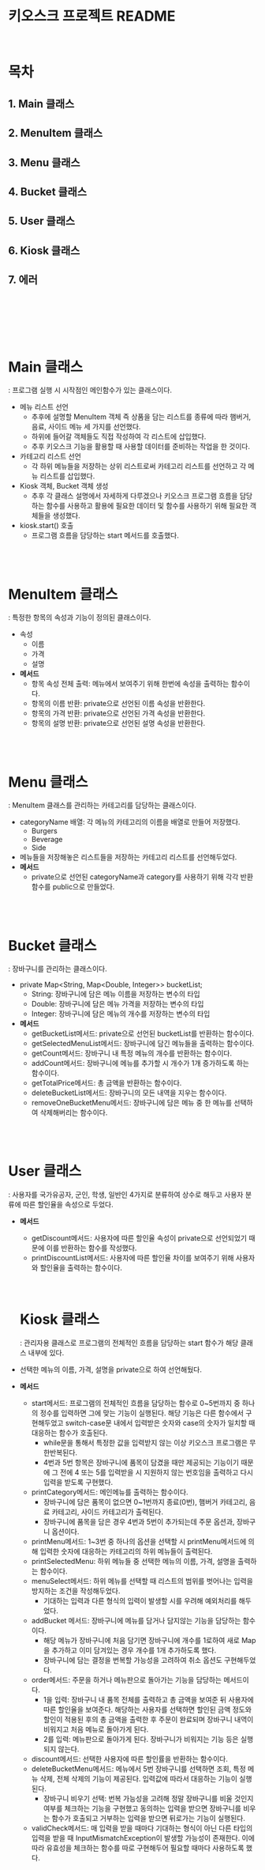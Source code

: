 # 키오스크 프로젝트 README<br><br>
# 목차
## 1. Main 클래스

## 2. MenuItem 클래스

## 3. Menu 클래스

## 4. Bucket 클래스

## 5. User 클래스

## 6. Kiosk 클래스

## 7. 에러<br><br><br>

<br>
<br>

Main 클래스<br>
===
: 프로그램 실행 시 시작점인 메인함수가 있는 클래스이다.
- 메뉴 리스트 선언
    - 추후에 설명할 MenuItem 객체 즉 상품을 담는 리스트를 종류에 따라 햄버거, 음료, 사이드 메뉴 세 가지를 선언했다.
    - 하위에 들어갈 객체들도 직접 작성하여 각 리스트에 삽입했다. 
    - 추후 키오스크 기능을 활용할 때 사용할 데이터를 준비하는 작업을 한 것이다.
- 카테고리 리스트 선언
    - 각 하위 메뉴들을 저장하는 상위 리스트로써 카테고리 리스트를 선언하고 각 메뉴 리스트를 삽입했다.
- Kiosk 객체, Bucket 객체 생성
    - 추후 각 클래스 설명에서 자세하게 다루겠으나 키오스크 프로그램 흐름을 담당하는 함수를 사용하고 활용에 필요한 데이터 및 함수를 사용하기 위해 필요한 객체들을 생성했다.
- kiosk.start() 호출
    - 프로그램 흐름을 담당하는 start 메서드를 호출했다.
<br>
<br>

MenuItem 클래스<br>
===
: 특정한 항목의 속성과 기능이 정의된 클래스이다.
- 속성
  - 이름
  - 가격
  - 설명
- __메서드__
  - 항목 속성 전체 출력: 메뉴에서 보여주기 위해 한번에 속성을 출력하는 함수이다.
  - 항목의 이름 반환: private으로 선언된 이름 속성을 반환한다.
  - 항목의 가격 반환: private으로 선언된 가격 속성을 반환한다.
  - 항목의 설명 반환: private으로 선언된 설명 속성을 반환한다.
<br>
<br>

Menu 클래스<br>
===
: MenuItem 클래스를 관리하는 카테고리를 담당하는 클래스이다.
- categoryName 배열: 각 메뉴의 카테고리의 이름을 배열로 만들어 저장했다.
  - Burgers
  - Beverage
  - Side
- 메뉴들을 저장해놓은 리스트들을 저장하는 카테고리 리스트를 선언해두었다.
- __메서드__
  - private으로 선언된 categoryName과 category를 사용하기 위해 각각 반환 함수를 public으로 만들었다.
<br>
<br>

Bucket 클래스<br>
===
: 장바구니를 관리하는 클래스이다.
- private Map<String, Map<Double, Integer>> bucketList;
  - String: 장바구니에 담은 메뉴 이름을 저장하는 변수의 타입
  - Double: 장바구니에 담은 메뉴 가격을 저장하는 변수의 타입
  - Integer: 장바구니에 담은 메뉴의 개수를 저장하는 변수의 타입
- __메서드__
  - getBucketList메서드: private으로 선언된 bucketList를 반환하는 함수이다.
  - getSelectedMenuList메서드: 장바구니에 담긴 메뉴들을 출력하는 함수이다.
  - getCount메서드: 장바구니 내 특정 메뉴의 개수를 반환하는 함수이다.
  - addCount메서드: 장바구니에 메뉴를 추가할 시 개수가 1개 증가하도록 하는 함수이다.
  - getTotalPrice메서드: 총 금액을 반환하는 함수이다.
  - deleteBucketList메서드: 장바구니의 모든 내역을 지우는 함수이다.
  - removeOneBucketMenu메서드: 장바구니에 담은 메뉴 중 한 메뉴를 선택하여 삭제해버리는 함수이다.
<br>
<br>

User 클래스<br>
===
: 사용자를 국가유공자, 군인, 학생, 일반인 4가지로 분류하여 상수로 해두고 사용자 분류에 따른 할인율을 속성으로 두었다.
- __메서드__
  - getDiscount메서드: 사용자에 따른 할인율 속성이 private으로 선언되었기 때문에 이를 반환하는 함수를 작성했다.
  - printDiscountList메서드: 사용자에 따른 할인율 차이를 보여주기 위해 사용자와 할인율을 출력하는 함수이다.
  <br>
  <br>

  Kiosk 클래스<br>
  ===
  : 관리자용 클래스로 프로그램의 전체적인 흐름을 담당하는 start 함수가 해당 클래스 내부에 있다.
- 선택한 메뉴의 이름, 가격, 설명을 private으로 하여 선언해뒀다.
- __메서드__
  - start메서드: 프로그램의 전체적인 흐름을 담당하는 함수로 0~5번까지 중 하나의 정수를 입력하면 그에 맞는 기능이 실행된다. 해당 기능은 다른 함수에서 구현해두었고 switch-case문 내에서 입력받은 숫자와 case의 숫자가 일치할 때 대응하는 함수가 호출된다.
    - while문을 통해서 특정한 값을 입력받지 않는 이상 키오스크 프로그램은 무한반복된다.
    - 4번과 5번 항목은 장바구니에 품목이 담겼을 때만 제공되는 기능이기 때문에 그 전에 4 또는 5를 입력받을 시 지원하지 않는 번호임을 출력하고 다시 입력을 받도록 구현했다.
  - printCategory메서드: 메인메뉴를 출력하는 함수이다.
    - 장바구니에 담은 품목이 없으면 0~1번까지 종료(0번), 햄버거 카테고리, 음료 카테고리, 사이드 카테고리가 출력된다.
    - 장바구니에 품목을 담은 경우 4번과 5번이 추가되는데 주문 옵션과, 장바구니 옵션이다.
  - printMenu메서드: 1~3번 중 하나의 옵션을 선택할 시 printMenu메서드에 의해 입력한 숫자에 대응하는 카테고리의 하위 메뉴들이 출력된다.
  - printSelectedMenu: 하위 메뉴들 중 선택한 메뉴의 이름, 가격, 설명을 출력하는 함수이다.
  - menuSelect메서드: 하위 메뉴를 선택할 때 리스트의 범위를 벗어나는 입력을 방지하는 조건을 작성해두었다.
    - 기대하는 입력과 다른 형식의 입력이 발생할 시를 우려해 예외처리를 해두었다.
  - addBucket 메서드: 장바구니에 메뉴를 담거나 담지않는 기능을 담당하는 함수이다.
    - 해당 메뉴가 장바구니에 처음 담기면 장바구니에 개수를 1로하여 새로 Map을 추가하고 이미 담겨있는 경우 개수를 1개 추가하도록 했다. 
    - 장바구니에 담는 결정을 번복할 가능성을 고려하여 취소 옵션도 구현해두었다.
  - order메서드: 주문을 하거나 메뉴판으로 돌아가는 기능을 담당하는 메서드이다.
    - 1을 입력: 장바구니 내 품목 전체를 출력하고 총 금액을 보여준 뒤 사용자에 따른 할인율을 보여준다. 해당하는 사용자를 선택하면 할인된 금액 정도와 할인이 적용된 후의 총 금액을 출력한 후 주문이 완료되며 장바구니 내역이 비워지고 처음 메뉴로 돌아가게 된다.
    - 2를 입력: 메뉴판으로 돌아가게 된다. 장바구니가 비워지는 기능 등은 실행되지 않는다.
  - discount메서드: 선택한 사용자에 따른 할인률을 반환하는 함수이다.
  - deleteBucketMenu메서드: 메뉴에서 5번 장바구니를 선택하면 조회, 특정 메뉴 삭제, 전체 삭제의 기능이 제공된다. 입력값에 따라서 대응하는 기능이 실행된다. 
    - 장바구니 비우기 선택: 번복 가능성을 고려해 정말 장바구니를 비울 것인지 여부를 체크하는 기능을 구현했고 동의하는 입력을 받으면 장바구니를 비우는 함수가 호출되고 거부하는 입력을 받으면 뒤로가는 기능이 실행된다. 
  - validCheck메서드: 매 입력을 받을 때마다 기대하는 형식이 아닌 다른 타입의 입력을 받을 때 InputMismatchException이 발생할 가능성이 존재한다. 이에 따라 유효성을 체크하는 함수를 따로 구현해두어 필요할 때마다 사용하도록 했다.